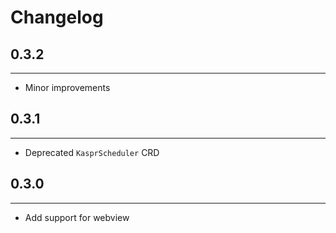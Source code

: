 # Changelog

## 0.3.2
---
* Minor improvements

## 0.3.1
---
* Deprecated `KasprScheduler` CRD

## 0.3.0
---
* Add support for webview
